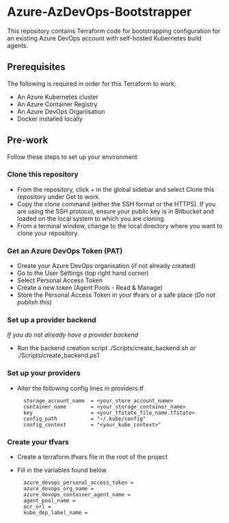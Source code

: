 # Azure-AzDevOps-Bootstrapper
This repository contains Terraform code for bootstrapping configuration for an existing Azure DevOps account with self-hosted Kubernetes build agents. 

## Prerequisites 
The following is required in order for this Terraform to work:
- An Azure Kubernetes cluster
- An Azure Container Registry
- An Azure DevOps Organisation
- Docker installed locally

## Pre-work
Follow these steps to set up your environment

### Clone this repository
- From the repository, click + in the global sidebar and select Clone this repository under Get to work.
- Copy the clone command (either the SSH format or the HTTPS). If you are using the SSH protocol, ensure your public key is in Bitbucket and loaded on the local system to which you are cloning.
- From a terminal window, change to the local directory where you want to clone your repository.

### Get an Azure DevOps Token (PAT)
- Create your Azure DevOps organisation (if not already created)
- Go to the User Settings (top right hand corner)
- Select Personal Access Token
- Create a new token (Agent Pools - Read & Manage)
- Store the Personal Access Token in your tfvars or a safe place (_Do not publish this_)

### Set up a provider backend
_If you do not already have a provider backend_
- Run the backend creation script ./Scripts/create_backend.sh _or_ ./Scripts/create_backend.ps1 

### Set up your providers
- Alter the following config lines in providers.tf
 
        storage_account_name  = <your_store_account_name>
        container_name        = <your_storage_container_name>
        key                   = <your_tfstate_file_name.tfstate>
        config_path           = "~/.kube/config"
        config_context        = "<your_kube_context>"
        
### Create your tfvars 
- Create a terraform.tfvars file in the root of the project
- Fill in the variables found below

        azure_devops_personal_access_token = 
        azure_devops_org_name = 
        azure_devops_container_agent_name = 
        agent_pool_name = 
        acr_url = 
        kube_dep_label_name = 

